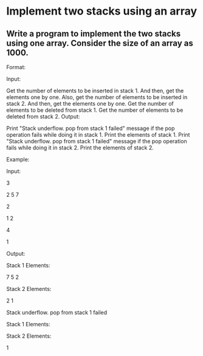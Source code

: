 # Implement two stacks using an array
## Write a program to implement the two stacks using one array. Consider the size of an array as 1000.



Format:

Input:

Get the number of elements to be inserted in stack 1.
And then, get the elements one by one.
Also, get the number of elements to be inserted in stack 2.
And then, get the elements one by one.
Get the number of elements to be deleted from stack 1.
Get the number of elements to be deleted from stack 2.
Output:

Print "Stack underflow. pop from stack 1 failed" message if the pop operation fails while doing it in stack 1.
Print the elements of stack 1.
Print "Stack underflow. pop from stack 1 failed" message if the pop operation fails while doing it in stack 2.
Print the elements of stack 2.


Example:

Input:

3

2 5 7

2

1 2

4

1

Output:

Stack 1 Elements:

7 5 2 

Stack 2 Elements:

2 1 

Stack underflow. pop from stack 1 failed

Stack 1 Elements:



Stack 2 Elements:

1 